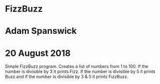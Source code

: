 # FizzBuzz
# Adam Spanswick
# 20 August 2018

Simple FizzBuzz program. Creates a list of numbers from 1 to 100. If the number is divisible by 3 it prints Fizz. If the number is divisible by 5 it prints Buzz and if the number is divisible by 3 & 5 it prints FizzBuzz.
